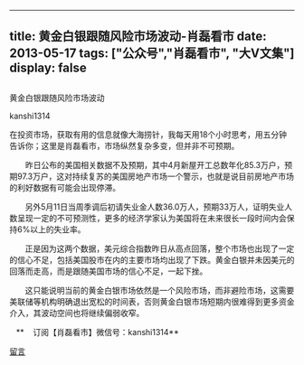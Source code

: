 
---
title:  黄金白银跟随风险市场波动-肖磊看市
date: 2013-05-17
tags: ["公众号","肖磊看市", "大V文集"]
display: false
---


## 



黄金白银跟随风险市场波动




kanshi1314




在投资市场，获取有用的信息就像大海捞针，我每天用18个小时思考，用五分钟告诉你；这里是肖磊看市，市场纵然复杂多变，但并非不可预期。


 　　昨日公布的美国相关数据不及预期，其中4月新屋开工总数年化85.3万户，预期97.3万户，这对持续复苏的美国房地产市场一个警示，也就是说目前房地产市场的利好数据有可能会出现停滞。 &nbsp; 

 &nbsp; &nbsp; &nbsp; &nbsp;另外5月11日当周季调后初请失业金人数36.0万人，预期33万人，证明失业人数呈现一定的不可预测性，更多的经济学家认为美国将在未来很长一段时间内会保持6%以上的失业率。

 &nbsp; &nbsp; &nbsp; &nbsp;正是因为这两个数据，美元综合指数昨日从高点回落，整个市场也出现了一定的信心不足，包括美国股市在内的主要市场均出现了下跌。黄金白银并未因美元的回落而走高，而是跟随美国市场的信心不足，一起下挫。

 &nbsp; &nbsp; &nbsp; &nbsp;这只能说明当前的黄金白银市场依然是一个风险市场，而非避险市场，这需要美联储等机构明确退出宽松的时间表，否则黄金白银市场短期内很难得到更多资金介入，其波动空间也将继续偏弱收窄。

 

 

 &nbsp; &nbsp;** &nbsp; &nbsp;订阅【肖磊看市】微信号：kanshi1314**









[留言](javascript:;)



